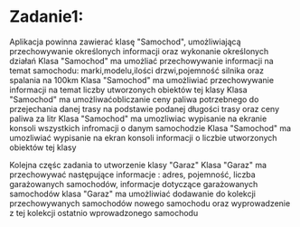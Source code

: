 # Zadanie1:
Aplikacja powinna zawierać klasę "Samochod", umożliwiającą przechowywanie określonych informacji oraz wykonanie określonych działań
Klasa "Samochod" ma umożliać przechowywanie informacji na temat samochodu: marki,modelu,ilości drzwi,pojemność silnika oraz spalania na 100km
Klasa "Samochod" ma umożliwiać przechowywanie informacji na temat liczby utworzonych obiektów tej klasy
Klasa "Samochod" ma umożliwaćobliczanie ceny paliwa potrzebnego do przejechania danej trasy na podstawie podanej długości trasy oraz ceny paliwa za litr
Klasa "Samochod" ma umozliwiac wypisanie na ekranie konsoli wszystkich infromacji o danym samochodzie 
Klasa "Samochod" ma umozliwiać wypisanie na ekran konsoli informacji o liczbie utworzonych obiektów tej klasy

Kolejna częśc zadania to utworzenie klasy "Garaz"
Klasa "Garaz" ma przechowywać następujące informacje : adres, pojemność, liczba garażowanych samochodów, informacje dotyczące garażowanych samochodów
klasa "Garaz" ma umożliwiać dodawanie do kolekcji przechowywanych samochodów nowego samochodu oraz wyprowadzenie z tej kolekcji ostatnio wprowadzonego samochodu

